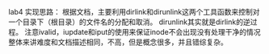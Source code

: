 lab4 实现思路：
根据文档，主要利用dirlink和dirunlink这两个工具函数来控制对一个目录下（根目录）的文件名的分配和取消。
dirunlink其实就是dirlink的逆过程。
注意ivalid，iupdate和iput的使用来保证inode不会出现没有处理干净的情况
整体来讲难度和文档描述相同，不高，但是概念很多，并且错综复杂。
